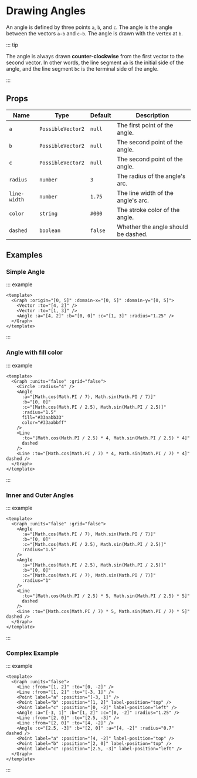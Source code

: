 # Drawing Angles

An angle is defined by three points `a`, `b`, and `c`.
The angle is the angle between the vectors `a-b` and `c-b`.
The angle is drawn with the vertex at `b`.

<div class="justify-center items-center flex">
    <Graph :units="false">
        <Line :from="[1, 2]" :to="[0, -2]" />
        <Line :from="[1, 2]" :to="[-3, 1]" />
        <Point label="a" :position="[-3, 1]" />
        <Point label="b" :position="[1, 2]" label-position="top" />
        <Point label="c" :position="[0, -2]"label-position="left" />
        <Angle :a="[-3, 1]" :b="[1, 2]" :c="[0, -2]" :radius="1.25" />
        <Line :from="[2, 0]" :to="[2.5, -3]" />
        <Line :from="[2, 0]" :to="[4, -2]" />
        <Angle :c="[2.5, -3]" :b="[2, 0]" :a="[4, -2]" :radius="0.7" dashed />
        <Point label="a" :position="[4, -2]" label-position="top" />
        <Point label="b" :position="[2, 0]" label-position="top" />
        <Point label="c" :position="[2.5, -3]"label-position="left" />
    </Graph>
</div>

::: tip

The angle is always drawn **counter-clockwise** from the first vector to the second vector. In other words, the line segment `ab` is the initial side of the angle, and the line segment `bc` is the terminal side of the angle.

:::

## Props

| Name         | Type              | Default | Description                         |
| ------------ | ----------------- | ------- | ----------------------------------- |
| `a`          | `PossibleVector2` | `null`  | The first point of the angle.       |
| `b`          | `PossibleVector2` | `null`  | The second point of the angle.      |
| `c`          | `PossibleVector2` | `null`  | The second point of the angle.      |
| `radius`     | `number`          | `3`     | The radius of the angle's arc.      |
| `line-width` | `number`          | `1.75`  | The line width of the angle's arc.  |
| `color`      | `string`          | `#000`  | The stroke color of the angle.      |
| `dashed`     | `boolean`         | `false` | Whether the angle should be dashed. |

## Examples

### Simple Angle

::: example

```vue
<template>
  <Graph :origin="[0, 5]" :domain-x="[0, 5]" :domain-y="[0, 5]">
    <Vector :to="[4, 2]" />
    <Vector :to="[1, 3]" />
    <Angle :a="[4, 2]" :b="[0, 0]" :c="[1, 3]" :radius="1.25" />
  </Graph>
</template>
```

:::

### Angle with fill color

::: example

```vue
<template>
  <Graph :units="false" :grid="false">
    <Circle :radius="4" />
    <Angle
      :a="[Math.cos(Math.PI / 7), Math.sin(Math.PI / 7)]"
      :b="[0, 0]"
      :c="[Math.cos(Math.PI / 2.5), Math.sin(Math.PI / 2.5)]"
      :radius="1.5"
      fill="#33aabb33"
      color="#33aabbff"
    />
    <Line
      :to="[Math.cos(Math.PI / 2.5) * 4, Math.sin(Math.PI / 2.5) * 4]"
      dashed
    />
    <Line :to="[Math.cos(Math.PI / 7) * 4, Math.sin(Math.PI / 7) * 4]" dashed />
  </Graph>
</template>
```

:::

### Inner and Outer Angles

::: example

```vue
<template>
  <Graph :units="false" :grid="false">
    <Angle
      :a="[Math.cos(Math.PI / 7), Math.sin(Math.PI / 7)]"
      :b="[0, 0]"
      :c="[Math.cos(Math.PI / 2.5), Math.sin(Math.PI / 2.5)]"
      :radius="1.5"
    />
    <Angle
      :a="[Math.cos(Math.PI / 2.5), Math.sin(Math.PI / 2.5)]"
      :b="[0, 0]"
      :c="[Math.cos(Math.PI / 7), Math.sin(Math.PI / 7)]"
      :radius="1"
    />
    <Line
      :to="[Math.cos(Math.PI / 2.5) * 5, Math.sin(Math.PI / 2.5) * 5]"
      dashed
    />
    <Line :to="[Math.cos(Math.PI / 7) * 5, Math.sin(Math.PI / 7) * 5]" dashed />
  </Graph>
</template>
```

:::

### Complex Example

::: example

```vue
<template>
  <Graph :units="false">
    <Line :from="[1, 2]" :to="[0, -2]" />
    <Line :from="[1, 2]" :to="[-3, 1]" />
    <Point label="a" :position="[-3, 1]" />
    <Point label="b" :position="[1, 2]" label-position="top" />
    <Point label="c" :position="[0, -2]" label-position="left" />
    <Angle :a="[-3, 1]" :b="[1, 2]" :c="[0, -2]" :radius="1.25" />
    <Line :from="[2, 0]" :to="[2.5, -3]" />
    <Line :from="[2, 0]" :to="[4, -2]" />
    <Angle :c="[2.5, -3]" :b="[2, 0]" :a="[4, -2]" :radius="0.7" dashed />
    <Point label="a" :position="[4, -2]" label-position="top" />
    <Point label="b" :position="[2, 0]" label-position="top" />
    <Point label="c" :position="[2.5, -3]" label-position="left" />
  </Graph>
</template>
```

:::
